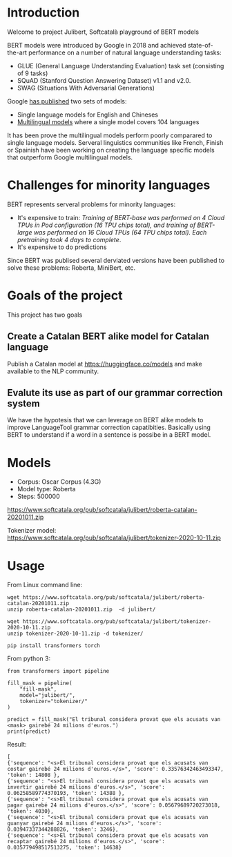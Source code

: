 # Introduction

Welcome to project Julibert, Softcatalà playground of BERT models 

BERT models were introduced by Google in 2018 and achieved state-of-the-art performance on a number of natural language understanding tasks:

* GLUE (General Language Understanding Evaluation) task set (consisting of 9 tasks)
* SQuAD (Stanford Question Answering Dataset) v1.1 and v2.0.
* SWAG (Situations With Adversarial Generations)

Google [has published](https://github.com/google-research/bert) two sets of models:

* Single language models for English and Chineses
* [Multilingual models](https://github.com/google-research/bert/blob/master/multilingual.md) where a single model covers 104 languages

It has been prove the multilingual models perform poorly comparared to single language models. Serveral linguistics communities like French, Finish or Spainish have been working on creating the language specific models that outperform Google multilingual models.

# Challenges for minority languages

BERT represents serveral problems for minority languages:

* It's expensive to train: <em>Training of BERT-base was performed on 4 Cloud TPUs in Pod configuration (16 TPU chips total), and training of BERT-large was performed on 16 Cloud TPUs (64 TPU chips total). Each pretraining took 4 days to complete</em>. 
* It's expensive to do predictions

Since BERT was publised several derviated versions have been published to solve these problems: Roberta, MiniBert, etc.

# Goals of the project

This project has two goals

## Create a Catalan BERT alike model for Catalan language 

Publish a Catalan model at https://huggingface.co/models and make available to the NLP community.

## Evalute its use as part of our grammar correction system

We have the hypotesis that we can leverage on BERT alike models to improve LanguageTool grammar correction capatibities. Basically using BERT to understand if a word in a sentence is possibe in a BERT model.

# Models

* Corpus: Oscar Corpus (4.3G)
* Model type: Roberta
* Steps: 500000

https://www.softcatala.org/pub/softcatala/julibert/roberta-catalan-20201011.zip

Tokenizer model:
https://www.softcatala.org/pub/softcatala/julibert/tokenizer-2020-10-11.zip 

# Usage

From Linux command line:

```
wget https://www.softcatala.org/pub/softcatala/julibert/roberta-catalan-20201011.zip
unzip roberta-catalan-20201011.zip  -d julibert/

wget https://www.softcatala.org/pub/softcatala/julibert/tokenizer-2020-10-11.zip 
unzip tokenizer-2020-10-11.zip -d tokenizer/

pip install transformers torch

```

From python 3:

```
from transformers import pipeline

fill_mask = pipeline(
    "fill-mask",
    model="julibert/",
    tokenizer="tokenizer/"
)

predict = fill_mask("El tribunal considera provat que els acusats van <mask> gairebé 24 milions d'euros.")
print(predict)

```

Result:

```
[
{'sequence': "<s>El tribunal considera provat que els acusats van costar gairebé 24 milions d'euros.</s>", 'score': 0.33576342463493347, 'token': 14808 },
{'sequence': "<s>El tribunal considera provat que els acusats van invertir gairebé 24 milions d'euros.</s>", 'score': 0.06258589774370193, 'token': 14388 },
{'sequence': "<s>El tribunal considera provat que els acusats van pagar gairebé 24 milions d'euros.</s>", 'score': 0.05679689720273018, 'token': 4030}, 
{'sequence': "<s>El tribunal considera provat que els acusats van guanyar gairebé 24 milions d'euros.</s>", 'score': 0.03947337344288826, 'token': 3246}, 
{'sequence': "<s>El tribunal considera provat que els acusats van recaptar gairebé 24 milions d'euros.</s>", 'score': 0.035779498517513275, 'token': 14638}


```




